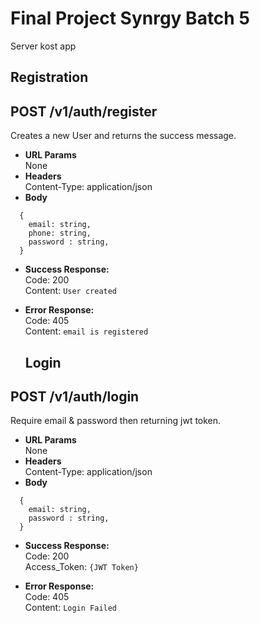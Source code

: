# Final Project Synrgy Batch 5

Server kost app

## Registration

**POST /v1/auth/register**
----
  Creates a new User and returns the success message.
* **URL Params**  
  None
* **Headers**  
  Content-Type: application/json  
* **Body**  
```
  {
    email: string,
    phone: string,
    password : string,
  }
```
* **Success Response:**  
  Code: 200  
  Content:  `User created`  

* **Error Response:**  
  Code: 405  
  Content:  `email is registered` 
  
  ## Login

**POST /v1/auth/login**
----
  Require email & password then returning jwt token.
* **URL Params**  
  None
* **Headers**  
  Content-Type: application/json  
* **Body**  
```
  {
    email: string,
    password : string,
  }
```
* **Success Response:**  
  Code: 200  
  Access_Token:  `{JWT Token}`  

* **Error Response:**  
  Code: 405  
  Content:  `Login Failed` 
